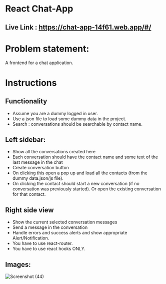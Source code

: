 # React Chat-App

## Live Link : https://chat-app-14f61.web.app/#/

# Problem statement:
A frontend for a chat application.

# Instructions
## Functionality
- Assume you are a dummy logged in user.
- Use a json file to load some dummy data in the project.
- Search : conversations should be searchable by contact name.
  
## Left sidebar:
- Show all the conversations created here
- Each conversation should have the contact name and some text of the last message in the chat
- Create conversation button
- On clicking this open a pop up and load all the contacts (from the dummy data.json/js file).
- On clicking the contact should start a new conversation (if no conversation was previously started). Or open the existing conversation for that contact.
  
## Right side view
- Show the current selected conversation messages
- Send a message in the conversation
- Handle errors and success alerts and show appropriate Alert/Notification.
- You have to use react-router.
- You have to use react hooks ONLY.

## Images:
![Screenshot (44)](https://github.com/Mukesh-43/Chat-App/assets/135153880/047377f7-4f15-4950-ad43-02b3b927ffcd)
